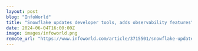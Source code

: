 ```yaml
---
layout: post
blog: "InfoWorld"
title: "Snowflake updates developer tools, adds observability features"
date: 2024-06-04T16:00:00Z
image: images/infoworld.png
remote_url: "https://www.infoworld.com/article/3715501/snowflake-updates-developer-tools-adds-observability-features.html#tk.rss_applicationdevelopment"
---
```

